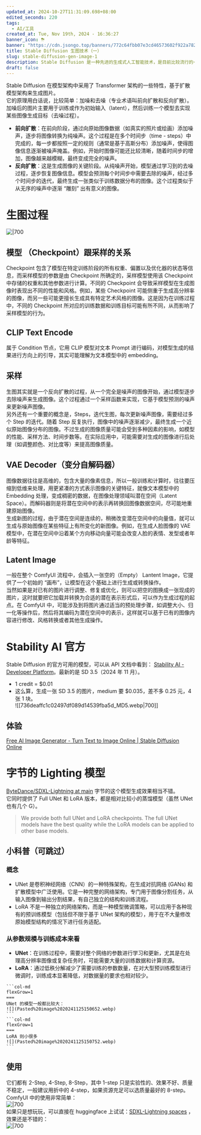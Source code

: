 ```yaml
---
updated_at: 2024-10-27T11:31:09.698+08:00
edited_seconds: 220
tags:
  - AI/工具
created_at: Tue, Nov 19th, 2024 - 16:36:27
banner_icon: ⛈
banner: "https://cdn.jsongo.top/banners/772c64fbb07e3cd46573602f922a7829.jpg"
title: Stable Diffusion 生图技术（一）
slug: stable-diffusion-gen-image-1
description: Stable Diffusion 是一种先进的生成式人工智能技术，是目前比较流行的一种用于生成高质量的图像的技术之一。它在模型架构中采用了 Transformer 架构的一些特性，基于扩散模型架构来生成图片
draft: false
---
```

Stable Diffusion 在模型架构中采用了 Transformer 架构的一些特性，基于扩散模型架构来生成图片。  
它的原理用白话说，比较简单：加噪和去噪（专业术语叫前向扩散和反向扩散）。加噪后的图片主要用于训练或作为初始输入（latent），然后训练一个模型去实现某些图像生成目标（去噪过程）。
- **前向扩散**：在前向阶段，通过向原始图像数据（如真实的照片或绘画）添加噪声，逐步将图像转换为纯噪声。这个过程是在多个时间步（time - steps）中完成的，每一步都按照一定的规则（通常是基于高斯分布）添加噪声，使得图像信息逐渐被噪声掩盖。例如，开始时图像可能还比较清晰，随着时间步的增加，图像越来越模糊，最终变成完全的噪声。
- **反向扩散**：这是生成图像的关键阶段。从纯噪声开始，模型通过学习到的去噪过程，逐步恢复图像信息。模型会预测每个时间步中需要去除的噪声，经过多个时间步的迭代，最终生成一张类似于训练数据分布的图像。这个过程类似于从无序的噪声中逐渐 “雕刻” 出有意义的图像。
# 生图过程
![|700](Pasted%20image%2020241125153323.webp)  
## 模型 （Checkpoint）跟采样的关系
Checkpoint 包含了模型在特定训练阶段的所有权重、偏置以及优化器的状态等信息，而采样模型的参数是由 Checkpoint 所确定的，采样模型使用该 Checkpoint 中存储的权重和其他参数进行计算。不同的 Checkpoint 会导致采样模型在生成图像时表现出不同的性能和风格。例如，某些 Checkpoint 可能侧重于生成高分辨率的图像，而另一些可能更擅长生成具有特定艺术风格的图像。这是因为在训练过程中，不同的 Checkpoint 所对应的训练数据和训练目标可能有所不同，从而影响了采样模型的行为。
## CLIP Text Encode
属于 Condition 节点，它用 CLIP 模型对文本 Prompt 进行编码，对模型生成的结果进行方向上的引导，其实可能理解为文本模型中的 embedding。
## 采样
生图其实就是一个反向扩散的过程，从一个完全是噪声的图像开始，通过模型逐步去除噪声来生成图像。这个过程通过一个采样函数来实现，它基于模型预测的噪声来更新噪声图像。  
另外还有一个重要的概念是，Steps，迭代生图，每次更新噪声图像，需要经过多个 Step 的迭代。随着 Step 反复执行，图像中的噪声逐渐减少，最终生成一个近似原始图像分布的图像。不过生成的图像质量可能会受到多种因素的影响，如模型的性能、采样方法、时间步数等。在实际应用中，可能需要对生成的图像进行后处理（如调整颜色、对比度等）来提高图像质量。
## VAE Decoder（变分自解码器）
图像数据往往是高维的，包含大量的像素信息，所以一般训练和计算时，往往要压缩到低维来处理，用更紧凑的方式表示图像的关键特征，就像文本模型中的 Embedding 处理，变成稠密的数据，在图像处理领域叫潜在空间（Latent Space）。而解码器则是将潜在空间中的表示再转换回图像数据空间，尽可能地重建原始图像。  
生成新图的过程，由于潜在空间是连续的，稍微改变潜在空间中的向量值，就可以生成与原始图像在某些特征上有所变化的新图像。例如，在生成人脸图像的 VAE 模型中，在潜在空间中沿着某个方向移动向量可能会改变人脸的表情、发型或者年龄等特征。
## Latent Image
一般在整个 ComfyUI 流程中，会插入一张空的（Empty） Lantent Image，它提供了一个初始的 “画布”，让模型在这个基础上进行生成或转换操作。  
当然如果是对已有的图片进行调整、修复或优化，则可以把空的图换成一张现成的图片，这时就要把它加载并转换为合适的潜在表示形式后，可以作为生成过程的起点。在 ComfyUI 中，可能涉及到将图片通过适当的预处理步骤，如调整大小、归一化等操作后，然后将其编码为潜在空间中的表示，这样就可以基于已有的图像内容进行修改、风格转换或者其他生成操作。

# Stability AI 官方
 Stable Diffusion 的官方可用的模型，可以从 API 文档中看到： [Stability AI - Developer Platform](https://platform.stability.ai/pricing)。最新的是 SD 3.5（2024 年 11 月）。
- 1 credit = $0.01
- 这么算，生成一张 SD 3.5 的图片，medium 要 $0.035，差不多 0.25 元，4 张 1 块。  
 ![[736deaffc1c02497df089d14539fba5d_MD5.webp|700]]
## 体验
[Free AI Image Generator - Turn Text to Image Online | Stable Diffusion Online](https://stabledifffusion.com/tools/ai-image-generator)

# 字节的 Lighting 模型
[ByteDance/SDXL-Lightning at main](https://huggingface.co/ByteDance/SDXL-Lightning) 字节的这个模型生成效果相当不错。  
它同时提供了 Full UNet 和 LoRA 版本，都是相对比较小的蒸馏模型（虽然 UNet 也有几个 G）。
> We provide both full UNet and LoRA checkpoints. The full UNet models have the best quality while the LoRA models can be applied to other base models.
## 小科普（可跳过）
### 概念
- UNet 是卷积神经网络（CNN）的一种特殊架构，在生成对抗网络 (GANs) 和扩散模型中广泛使用。它是一种完整的网络架构，专门用于图像分割任务，从输入图像到输出分割结果，有自己独立的结构和训练流程。
- LoRA 不是一种独立的网络架构，而是一种模型微调策略，可以应用于各种现有的预训练模型（包括但不限于基于 UNet 架构的模型），用于在不大量修改原始模型结构的情况下进行任务适配。
### 从参数规模与训练成本来看
- **UNet**：在训练过程中，需要对整个网络的参数进行学习和更新，尤其是在处理高分辨率图像或复杂任务时，可能需要大量的训练数据和计算资源。
- **LoRA**：通过低秩分解减少了需要训练的参数数量，在对大型预训练模型进行微调时，训练成本显著降低，对数据量的要求也相对较少。
````col
```col-md
flexGrow=1
===
UNet 的模型一般都比较大：
![](Pasted%20image%2020241125150652.webp)
```
```col-md
flexGrow=1
===
LoRA 则小很多
![](Pasted%20image%2020241125150752.webp)
```
````

## 使用
它们都有 2-Step, 4-Step, 8-Step，其中 1-step 只是实验性的、效果不好、质量不稳定，一般建议用折中的 4-step，如果资源充足可以选质量最好的 8-step。  
ComfyUI 中的使用非常简单：  
![|700](Pasted%20image%2020241125145257.webp)  
如果只是想玩玩，可以直接在 huggingface 上试试：[SDXL-Lightning spaces](https://huggingface.co/spaces/ByteDance/SDXL-Lightning) ，效果还是不错的：  
![|700](Pasted%20image%2020241125145528.webp)
